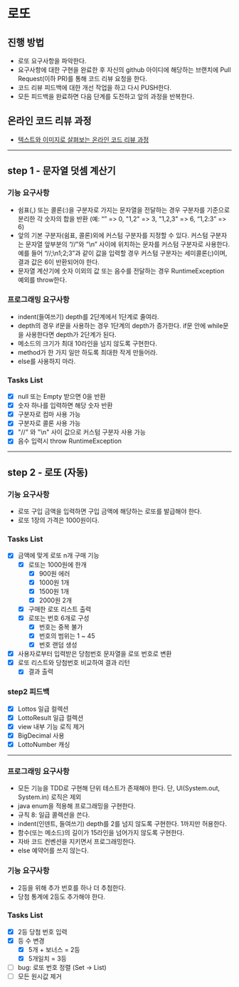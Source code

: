 # 로또
## 진행 방법
* 로또 요구사항을 파악한다.
* 요구사항에 대한 구현을 완료한 후 자신의 github 아이디에 해당하는 브랜치에 Pull Request(이하 PR)를 통해 코드 리뷰 요청을 한다.
* 코드 리뷰 피드백에 대한 개선 작업을 하고 다시 PUSH한다.
* 모든 피드백을 완료하면 다음 단계를 도전하고 앞의 과정을 반복한다.

## 온라인 코드 리뷰 과정
* [텍스트와 이미지로 살펴보는 온라인 코드 리뷰 과정](https://github.com/next-step/nextstep-docs/tree/master/codereview)

---

## step 1 - 문자열 덧셈 계산기

### 기능 요구사항
* 쉼표(,) 또는 콜론(:)을 구분자로 가지는 문자열을 전달하는 경우 구분자를 기준으로 분리한 각 숫자의 합을 반환 
(예: “” => 0, "1,2" => 3, "1,2,3" => 6, “1,2:3” => 6)
* 앞의 기본 구분자(쉼표, 콜론)외에 커스텀 구분자를 지정할 수 있다. 커스텀 구분자는 문자열 앞부분의 “//”와 “\n” 사이에 위치하는 문자를 커스텀 구분자로 사용한다. 예를 들어 “//;\n1;2;3”과 같이 값을 입력할 경우 커스텀 구분자는 세미콜론(;)이며, 결과 값은 6이 반환되어야 한다.
* 문자열 계산기에 숫자 이외의 값 또는 음수를 전달하는 경우 RuntimeException 예외를 throw한다.

### 프로그래밍 요구사항
* indent(들여쓰기) depth를 2단계에서 1단계로 줄여라.
* depth의 경우 if문을 사용하는 경우 1단계의 depth가 증가한다. if문 안에 while문을 사용한다면 depth가 2단계가 된다.
* 메소드의 크기가 최대 10라인을 넘지 않도록 구현한다.
* method가 한 가지 일만 하도록 최대한 작게 만들어라.
* else를 사용하지 마라.

### Tasks List
* [X] null 또는 Empty 받으면 0을 반환
* [X] 숫자 하나를 입력하면 해당 숫자 반환
* [X] 구분자로 컴마 사용 가능
* [X] 구분자로 콜론 사용 가능
* [X] "//" 와 "\n" 사이 값으로 커스텀 구분자 사용 가능
* [X] 음수 입력시 throw RuntimeException

---

## step 2 - 로또 (자동)

### 기능 요구사항
* 로또 구입 금액을 입력하면 구입 금액에 해당하는 로또를 발급해야 한다.
* 로또 1장의 가격은 1000원이다.

### Tasks List
- [X] 금액에 맞게 로또 n개 구매 기능
    - [X] 로또는 1000원에 한개
        - [X] 900원 에러
        - [X] 1000원 1개
        - [X] 1500원 1개
        - [X] 2000원 2개
    - [X] 구매한 로또 리스트 출력
    - [X] 로또는 번호 6개로 구성
        - [X] 번호는 중복 불가
        - [X] 번호의 범위는 1 ~ 45
        - [X] 번호 랜덤 생성
- [X] 사용자로부터 입력받은 당첨번호 문자열을 로또 번호로 변환
- [X] 로또 리스트와 당첨번호 비교하여 결과 리턴
    - [X] 결과 출력
   
### step2 피드백
- [X] Lottos 일급 컬렉션
- [X] LottoResult 일급 컬렉션
- [X] view 내부 기능 로직 제거
- [X] BigDecimal 사용
- [X] LottoNumber 캐싱
 
---

### 프로그래밍 요구사항
* 모든 기능을 TDD로 구현해 단위 테스트가 존재해야 한다. 단, UI(System.out, System.in) 로직은 제외
* java enum을 적용해 프로그래밍을 구현한다.
* 규칙 8: 일급 콜렉션을 쓴다.
* indent(인덴트, 들여쓰기) depth를 2를 넘지 않도록 구현한다. 1까지만 허용한다.
* 함수(또는 메소드)의 길이가 15라인을 넘어가지 않도록 구현한다.
* 자바 코드 컨벤션을 지키면서 프로그래밍한다.
* else 예약어를 쓰지 않는다.

### 기능 요구사항
* 2등을 위해 추가 번호를 하나 더 추첨한다.
* 당첨 통계에 2등도 추가해야 한다.

### Tasks List
- [X] 2등 당첨 번호 입력
- [X] 등 수 변경
    - [X] 5개 + 보너스 = 2등
    - [X] 5개일치 = 3등
- [ ] bug: 로또 번호 정렬 (Set -> List)
- [ ] 모든 원시값 제거
